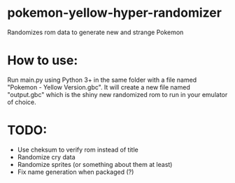 # pokemon-yellow-hyper-randomizer
Randomizes rom data to generate new and strange Pokemon

# How to use:
Run main.py using Python 3+ in the same folder with a file named "Pokemon - Yellow Version.gbc".
It will create a new file named "output.gbc" which is the shiny new randomized rom to run in your emulator of choice.

# TODO:
* Use cheksum to verify rom instead of title
* Randomize cry data
* Randomize sprites (or something about them at least)
* Fix name generation when packaged (?)
